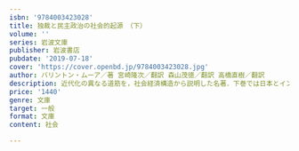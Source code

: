 ```yaml
---
isbn: '9784003423028'
title: 独裁と民主政治の社会的起源　（下）
volume: ''
series: 岩波文庫
publisher: 岩波書店
pubdate: '2019-07-18'
cover: 'https://cover.openbd.jp/9784003423028.jpg'
author: バリントン・ムーア／著 宮崎隆次／翻訳 森山茂徳／翻訳 高橋直樹／翻訳
description: 近代化の異なる道筋を，社会経済構造から説明した名著．下巻では日本とインドを分析．(解説・小川有美)(全二冊完結)
price: '1440'
genre: 文庫
target: 一般
format: 文庫
content: 社会

---
```

